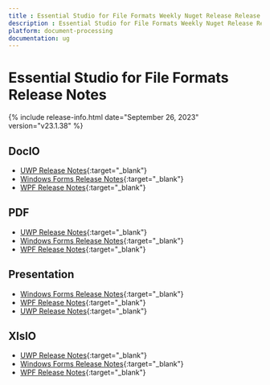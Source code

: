 ```yaml
---
title : Essential Studio for File Formats Weekly Nuget Release Release Notes  
description : Essential Studio for File Formats Weekly Nuget Release Release Notes  
platform: document-processing
documentation: ug
---
```


# Essential Studio for File Formats  Release Notes  

{% include release-info.html date="September 26, 2023" version="v23.1.38" %} 

## DocIO

* [UWP Release Notes](/uwp/release-notes/v23.1.38#docio){:target="_blank"}
* [Windows Forms Release Notes](/windowsforms/release-notes/v23.1.38#docio){:target="_blank"}
* [WPF Release Notes](/wpf/release-notes/v23.1.38#docio){:target="_blank"}


## PDF

* [UWP Release Notes](/uwp/release-notes/v23.1.38#pdf){:target="_blank"}
* [Windows Forms Release Notes](/windowsforms/release-notes/v23.1.38#pdf){:target="_blank"}
* [WPF Release Notes](/wpf/release-notes/v23.1.38#pdf){:target="_blank"}


## Presentation

* [Windows Forms Release Notes](/windowsforms/release-notes/v23.1.38#presentation){:target="_blank"}
* [WPF Release Notes](/wpf/release-notes/v23.1.38#presentation){:target="_blank"}
* [UWP Release Notes](/uwp/release-notes/v23.1.38#presentation){:target="_blank"}


## XlsIO

* [UWP Release Notes](/uwp/release-notes/v23.1.38#xlsio){:target="_blank"}
* [Windows Forms Release Notes](/windowsforms/release-notes/v23.1.38#xlsio){:target="_blank"}
* [WPF Release Notes](/wpf/release-notes/v23.1.38#xlsio){:target="_blank"}